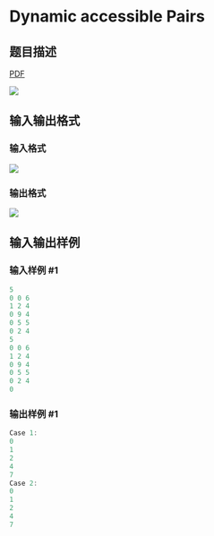 # Dynamic accessible Pairs

## 题目描述

[problemUrl]: https://uva.onlinejudge.org/index.php?option=com_onlinejudge&Itemid=8&category=823&page=show_problem&problem=4625

[PDF](https://uva.onlinejudge.org/external/127/p12772.pdf)

![](https://cdn.luogu.com.cn/upload/vjudge_pic/UVA12772/98d7175de6241d985d70333e0fb3b101fca87eb6.png)

## 输入输出格式

### 输入格式

![](https://cdn.luogu.com.cn/upload/vjudge_pic/UVA12772/25bc168ba567496bb521f0d1882702cb91475f65.png)

### 输出格式

![](https://cdn.luogu.com.cn/upload/vjudge_pic/UVA12772/6fed0f1ecf0ae458a4f1ff9c6b2f36bd914c2614.png)

## 输入输出样例

### 输入样例 #1

```cpp
5
0 0 6
1 2 4
0 9 4
0 5 5
0 2 4
5
0 0 6
1 2 4
0 9 4
0 5 5
0 2 4
0
```


### 输出样例 #1

```cpp
Case 1:
0
1
2
4
7
Case 2:
0
1
2
4
7
```


